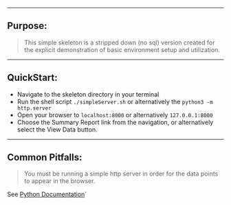 ----
## Purpose:
> This simple skeleton is a stripped down (no sql) version created for the explicit demonstration of basic environment setup and utilization.

----
## QuickStart:
* Navigate to the skeleton directory in your terminal
* Run the shell script ``./simpleServer.sh`` or alternatively the ``python3 -m http.server`` 
* Open your browser to ``localhost:8000`` or alternatively ``127.0.0.1:8000``
* Choose the Summary Report link from the navigation, or alternatively select the View Data button.

----
## Common Pitfalls:
> You must be running a simple http server in order for the data points to appear in the browser.

See [Python Documentation](http://docs.python.org/3/library/http.server.html)`
